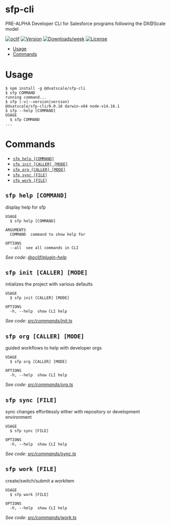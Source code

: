 sfp-cli
=======

PRE-ALPHA Developer CLI for Salesforce programs following the DX@Scale model

[![oclif](https://img.shields.io/badge/cli-oclif-brightgreen.svg)](https://oclif.io)
[![Version](https://img.shields.io/npm/v/@dxatscale/sfp-cli.svg)](https://npmjs.org/package/@dxatscale/sfp-cli)
[![Downloads/week](https://img.shields.io/npm/dw/@dxatscale/sfp-cli.svg)](https://npmjs.org/package/@dxatscale/sfp-cli)
[![License](https://img.shields.io/npm/l/@dxatscale/sfp-cli.svg)](https://github.com/dxatscale/sfp-cli/blob/master/package.json)

<!-- toc -->
* [Usage](#usage)
* [Commands](#commands)
<!-- tocstop -->
# Usage
<!-- usage -->
```sh-session
$ npm install -g @dxatscale/sfp-cli
$ sfp COMMAND
running command...
$ sfp (-v|--version|version)
@dxatscale/sfp-cli/0.0.18 darwin-x64 node-v14.16.1
$ sfp --help [COMMAND]
USAGE
  $ sfp COMMAND
...
```
<!-- usagestop -->
# Commands
<!-- commands -->
* [`sfp help [COMMAND]`](#sfp-help-command)
* [`sfp init [CALLER] [MODE]`](#sfp-init-caller-mode)
* [`sfp org [CALLER] [MODE]`](#sfp-org-caller-mode)
* [`sfp sync [FILE]`](#sfp-sync-file)
* [`sfp work [FILE]`](#sfp-work-file)

## `sfp help [COMMAND]`

display help for sfp

```
USAGE
  $ sfp help [COMMAND]

ARGUMENTS
  COMMAND  command to show help for

OPTIONS
  --all  see all commands in CLI
```

_See code: [@oclif/plugin-help](https://github.com/oclif/plugin-help/blob/v3.2.3/src/commands/help.ts)_

## `sfp init [CALLER] [MODE]`

intializes the project with various defaults

```
USAGE
  $ sfp init [CALLER] [MODE]

OPTIONS
  -h, --help  show CLI help
```

_See code: [src/commands/init.ts](https://github.com/dxatscale/sfp-cli/blob/v0.0.18/src/commands/init.ts)_

## `sfp org [CALLER] [MODE]`

guided workflows to help with developer orgs

```
USAGE
  $ sfp org [CALLER] [MODE]

OPTIONS
  -h, --help  show CLI help
```

_See code: [src/commands/org.ts](https://github.com/dxatscale/sfp-cli/blob/v0.0.18/src/commands/org.ts)_

## `sfp sync [FILE]`

sync changes effortlessly either with repository or development environment

```
USAGE
  $ sfp sync [FILE]

OPTIONS
  -h, --help  show CLI help
```

_See code: [src/commands/sync.ts](https://github.com/dxatscale/sfp-cli/blob/v0.0.18/src/commands/sync.ts)_

## `sfp work [FILE]`

create/switch/submit a workitem

```
USAGE
  $ sfp work [FILE]

OPTIONS
  -h, --help  show CLI help
```

_See code: [src/commands/work.ts](https://github.com/dxatscale/sfp-cli/blob/v0.0.18/src/commands/work.ts)_
<!-- commandsstop -->
